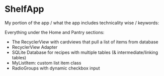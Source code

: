 # ShelfApp

My portion of the app / what the app includes technicality wise / keywords: 

Everything under the Home and Pantry sections:
+ The RecyclerView with cardviews that pull a list of items from database
+ RecyclerView Adapter 
+ SQLite Database for recipes with multiple tables (& intermediate/linking tables)
+ MyListItem: custom list item class 
+ RadioGroups with dynamic checkbox input 
